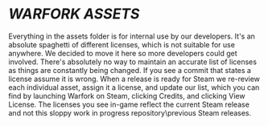 # ___WARFORK ASSETS___ 
 
Everything in the assets folder is for internal use by our developers. It's an absolute spaghetti of different licenses, which is not suitable for use anywhere. We decided to move it here so more developers could get involved. There's absolutely no way to maintain an accurate list of licenses as things are constantly being changed. If you see a commit that states a license assume it is wrong. When a release is ready for Steam we re-review each individual asset, assign it a license, and update our list, which you can find by launching Warfork on Steam, clicking Credits, and clicking View License. The licenses you see in-game reflect the current Steam release and not this sloppy work in progress repository\previous Steam releases.